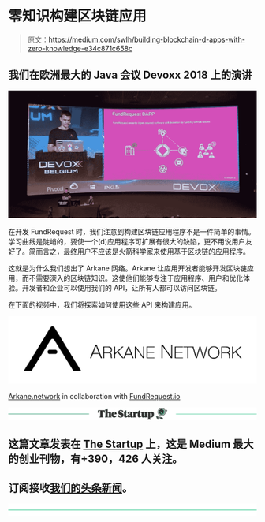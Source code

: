 # 零知识构建区块链应用

> 原文：<https://medium.com/swlh/building-blockchain-d-apps-with-zero-knowledge-e34c871c658c>

## 我们在欧洲最大的 Java 会议 Devoxx 2018 上的演讲

![](img/aa9d66f95b10932bcc5e429dd5132362.png)

在开发 FundRequest 时，我们注意到构建区块链应用程序不是一件简单的事情。学习曲线是陡峭的，要使一个(d)应用程序可扩展有很大的缺陷，更不用说用户友好了。简而言之，最终用户不应该是火箭科学家来使用基于区块链的应用程序。

这就是为什么我们想出了 Arkane 网络。Arkane 让应用开发者能够开发区块链应用，而不需要深入的区块链知识。这使他们能够专注于应用程序、用户和优化体验。开发者和企业可以使用我们的 API，让所有人都可以访问区块链。

在下面的视频中，我们将探索如何使用这些 API 来构建应用。

[![](img/0de40c20792901091ee33001c97a2218.png)](https://arkane.network/?utm_source=medium&utm_medium=blog&utm_campaign=feature&utm_content=wallet_activity)

[Arkane.network](https://arkane.network/) in collaboration with [FundRequest.io](https://fundrequest.io/)

[![](img/308a8d84fb9b2fab43d66c117fcc4bb4.png)](https://medium.com/swlh)

## 这篇文章发表在 [The Startup](https://medium.com/swlh) 上，这是 Medium 最大的创业刊物，有+390，426 人关注。

## 订阅接收[我们的头条新闻](http://growthsupply.com/the-startup-newsletter/)。

[![](img/b0164736ea17a63403e660de5dedf91a.png)](https://medium.com/swlh)